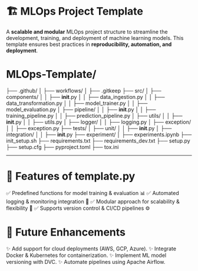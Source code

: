 # 🏗️ MLOps Project Template  

A **scalable and modular** MLOps project structure to streamline the development, training, and deployment of machine learning models. This template ensures best practices in **reproducibility, automation, and deployment**.

# MLOps-Template/
├── .github/
│   ├── workflows/
│       ├── .gitkeep
├── src/
│   ├── components/
│   │   ├── __init__.py
│   │   ├── data_ingestion.py
│   │   ├── data_transformation.py
│   │   ├── model_trainer.py
│   │   ├── model_evaluation.py
│   ├── pipeline/
│   │   ├── __init__.py
│   │   ├── training_pipeline.py
│   │   ├── prediction_pipeline.py
│   ├── utils/
│   │   ├── __init__.py
│   │   ├── utils.py
│   ├── logger/
│   │   ├── logging.py
│   ├── exception/
│   │   ├── exception.py
├── tests/
│   ├── unit/
│   │   ├── __init__.py
│   ├── integration/
│   │   ├── __init__.py
├── experiment/
│   ├── experiments.ipynb
├── init_setup.sh
├── requirements.txt
├── requirements_dev.txt
├── setup.py
├── setup.cfg
├── pyproject.toml
├── tox.ini




---
# 🚀 Features of template.py
✅ Predefined functions for model training & evaluation 📊
✅ Automated logging & monitoring integration 📜
✅ Modular approach for scalability & flexibility 🔄
✅ Supports version control & CI/CD pipelines ⚙️

# 🔮 Future Enhancements
✨ Add support for cloud deployments (AWS, GCP, Azure).
✨ Integrate Docker & Kubernetes for containerization.
✨ Implement ML model versioning with DVC.
✨ Automate pipelines using Apache Airflow.
